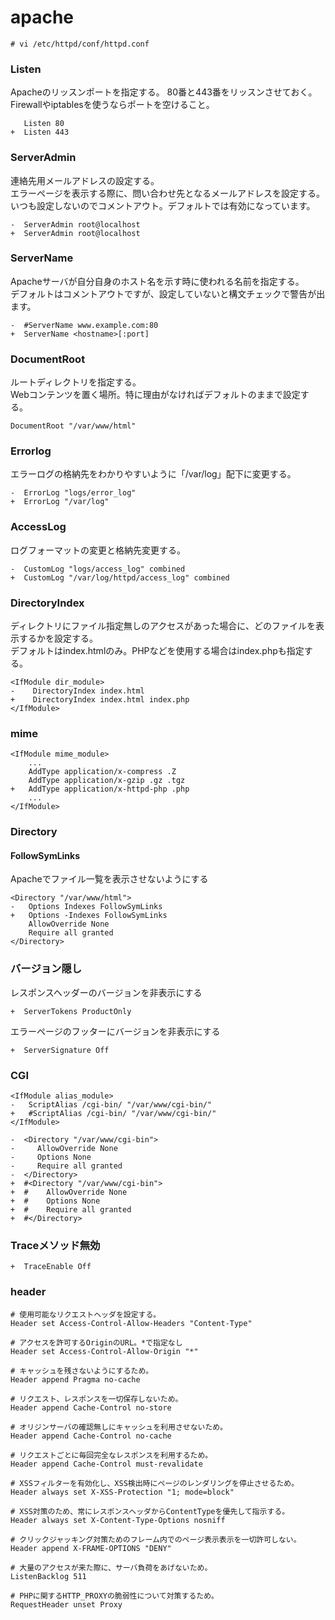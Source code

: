 # apache
```
# vi /etc/httpd/conf/httpd.conf
```
### Listen
Apacheのリッスンポートを指定する。
80番と443番をリッスンさせておく。Firewallやiptablesを使うならポートを空けること。
```
   Listen 80
+  Listen 443
```
### ServerAdmin
連絡先用メールアドレスの設定する。  
エラーページを表示する際に、問い合わせ先となるメールアドレスを設定する。  
いつも設定しないのでコメントアウト。デフォルトでは有効になっています。
```
-  ServerAdmin root@localhost
+  ServerAdmin root@localhost
```
### ServerName
Apacheサーバが自分自身のホスト名を示す時に使われる名前を指定する。  
デフォルトはコメントアウトですが、設定していないと構文チェックで警告が出ます。  
```
-  #ServerName www.example.com:80
+  ServerName <hostname>[:port]
```
### DocumentRoot
ルートディレクトリを指定する。  
Webコンテンツを置く場所。特に理由がなければデフォルトのままで設定する。
```
DocumentRoot "/var/www/html"
```
### Errorlog
エラーログの格納先をわかりやすいように「/var/log」配下に変更する。
```
-  ErrorLog "logs/error_log"
+  ErrorLog "/var/log"
```
### AccessLog
ログフォーマットの変更と格納先変更する。
```
-  CustomLog "logs/access_log" combined
+  CustomLog "/var/log/httpd/access_log" combined
```
### DirectoryIndex
ディレクトリにファイル指定無しのアクセスがあった場合に、どのファイルを表示するかを設定する。  
デフォルトはindex.htmlのみ。PHPなどを使用する場合はindex.phpも指定する。
```
<IfModule dir_module>
-    DirectoryIndex index.html
+    DirectoryIndex index.html index.php
</IfModule>
```
### mime
```
<IfModule mime_module>
    ...
    AddType application/x-compress .Z
    AddType application/x-gzip .gz .tgz
+   AddType application/x-httpd-php .php
    ...
</IfModule>
```
### Directory
#### FollowSymLinks
Apacheでファイル一覧を表示させないようにする
```
<Directory "/var/www/html">
-   Options Indexes FollowSymLinks
+   Options -Indexes FollowSymLinks
    AllowOverride None
    Require all granted
</Directory>
```
### バージョン隠し
レスポンスヘッダーのバージョンを非表示にする
```
+  ServerTokens ProductOnly
```
エラーページのフッターにバージョンを非表示にする
```
+  ServerSignature Off
```
### CGI
```
<IfModule alias_module>
-   ScriptAlias /cgi-bin/ "/var/www/cgi-bin/"
+   #ScriptAlias /cgi-bin/ "/var/www/cgi-bin/"
</IfModule>

-  <Directory "/var/www/cgi-bin">
-     AllowOverride None
-     Options None
-     Require all granted
-  </Directory>
+  #<Directory "/var/www/cgi-bin">
+  #    AllowOverride None
+  #    Options None
+  #    Require all granted
+  #</Directory>
```
### Traceメソッド無効
```
+  TraceEnable Off
```
### header
```
# 使用可能なリクエストヘッダを設定する。
Header set Access-Control-Allow-Headers "Content-Type"  

# アクセスを許可するOriginのURL。*で指定なし
Header set Access-Control-Allow-Origin "*"  

# キャッシュを残さないようにするため。
Header append Pragma no-cache

# リクエスト、レスポンスを一切保存しないため。
Header append Cache-Control no-store

# オリジンサーバの確認無しにキャッシュを利用させないため。
Header append Cache-Control no-cache    

# リクエストごとに毎回完全なレスポンスを利用するため。
Header append Cache-Control must-revalidate

# XSSフィルターを有効化し、XSS検出時にページのレンダリングを停止させるため。
Header always set X-XSS-Protection "1; mode=block"

# XSS対策のため、常にレスポンスヘッダからContentTypeを優先して指示する。
Header always set X-Content-Type-Options nosniff

# クリックジャッキング対策ためのフレーム内でのページ表示表示を一切許可しない。
Header append X-FRAME-OPTIONS "DENY"

# 大量のアクセスが来た際に、サーバ負荷をあげないため。
ListenBacklog 511   

# PHPに関するHTTP_PROXYの脆弱性について対策するため。
RequestHeader unset Proxy   
```
